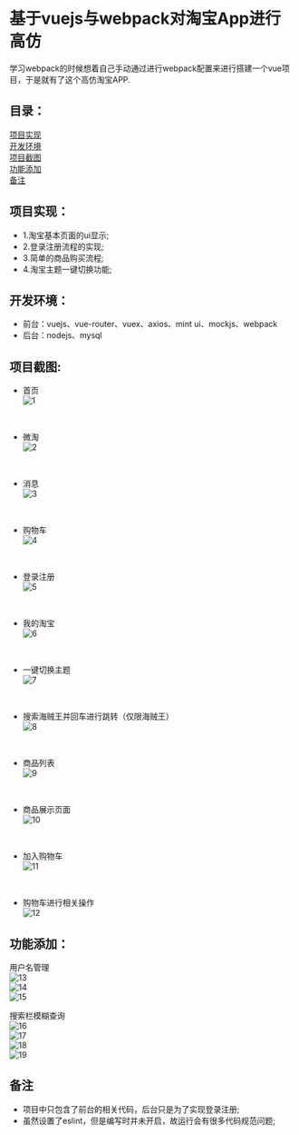 基于vuejs与webpack对淘宝App进行高仿
====
学习webpack的时候想着自己手动通过进行webpack配置来进行搭建一个vue项目，于是就有了这个高仿淘宝APP.

目录：
----
[项目实现](https://github.com/yaodebian/taobaoApp#项目实现)<br>
[开发环境](https://github.com/yaodebian/taobaoApp#开发环境)<br>
[项目截图](https://github.com/yaodebian/taobaoApp#项目截图)<br>
[功能添加](https://github.com/yaodebian/taobaoApp#功能添加)<br>
[备注](https://github.com/yaodebian/taobaoApp#备注)<br>

项目实现：
----
* 1.淘宝基本页面的ui显示;
* 2.登录注册流程的实现;
* 3.简单的商品购买流程;
* 4.淘宝主题一键切换功能;

开发环境：
----
* 前台：vuejs、vue-router、vuex、axios、mint ui、mockjs、webpack
* 后台：nodejs、mysql

项目截图:
----
* 首页<br>
![1](https://raw.githubusercontent.com/yaodebian/taobaoApp/master/reademeImgs/taobao1.PNG)<br>
<br>

* 微淘<br>
![2](https://raw.githubusercontent.com/yaodebian/taobaoApp/master/reademeImgs/taobao2.PNG)<br>
<br>

* 消息<br>
![3](https://raw.githubusercontent.com/yaodebian/taobaoApp/master/reademeImgs/taobao3.PNG)<br>
<br>

* 购物车<br>
![4](https://raw.githubusercontent.com/yaodebian/taobaoApp/master/reademeImgs/taobao4.PNG)<br>
<br>

* 登录注册<br>
![5](https://raw.githubusercontent.com/yaodebian/taobaoApp/master/reademeImgs/taobao5.PNG)<br>
<br>

* 我的淘宝<br>
![6](https://raw.githubusercontent.com/yaodebian/taobaoApp/master/reademeImgs/taobao6.PNG)<br>
<br>

* 一键切换主题<br>
![7](https://raw.githubusercontent.com/yaodebian/taobaoApp/master/reademeImgs/taobao7.PNG)<br>
<br>

* 搜索海贼王并回车进行跳转（仅限海贼王）<br>
![8](https://raw.githubusercontent.com/yaodebian/taobaoApp/master/reademeImgs/taobao8.PNG)<br>
<br>

* 商品列表<br>
![9](https://raw.githubusercontent.com/yaodebian/taobaoApp/master/reademeImgs/taobao9.PNG)<br>
<br>

* 商品展示页面<br>
![10](https://raw.githubusercontent.com/yaodebian/taobaoApp/master/reademeImgs/taobao10.PNG)<br>
<br>

* 加入购物车<br>
![11](https://raw.githubusercontent.com/yaodebian/taobaoApp/master/reademeImgs/taobao11.PNG)<br>
<br>

* 购物车进行相关操作<br>
![12](https://raw.githubusercontent.com/yaodebian/taobaoApp/master/reademeImgs/taobao12.PNG)<br>

功能添加：
-----
用户名管理<br>
![13](https://raw.githubusercontent.com/yaodebian/taobaoApp/master/reademeImgs/taobao13.PNG)<br>
![14](https://raw.githubusercontent.com/yaodebian/taobaoApp/master/reademeImgs/taobao14.PNG)<br>
![15](https://raw.githubusercontent.com/yaodebian/taobaoApp/master/reademeImgs/taobao15.PNG)<br>

搜索栏模糊查询<br>
![16](https://raw.githubusercontent.com/yaodebian/taobaoApp/master/reademeImgs/taobao16.PNG)<br>
![17](https://raw.githubusercontent.com/yaodebian/taobaoApp/master/reademeImgs/taobao17.PNG)<br>
![18](https://raw.githubusercontent.com/yaodebian/taobaoApp/master/reademeImgs/taobao18.PNG)<br>
![19](https://raw.githubusercontent.com/yaodebian/taobaoApp/master/reademeImgs/taobao19.PNG)<br>

备注
----
* 项目中只包含了前台的相关代码，后台只是为了实现登录注册;
* 虽然设置了eslint，但是编写时并未开启，故运行会有很多代码规范问题;
